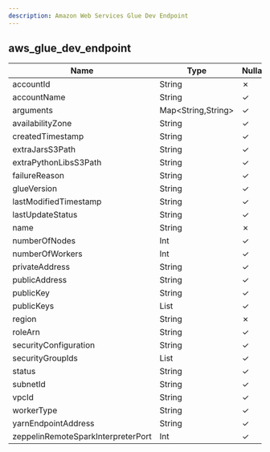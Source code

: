 ```yaml
---
description: Amazon Web Services Glue Dev Endpoint
---
```

aws_glue_dev_endpoint
---------------------

| **Name**                           | **Type**           | **Nullable** |
| ---------------------------------- | ------------------ | ------------ |
| accountId                          | String             | &cross;      |
| accountName                        | String             | &check;      |
| arguments                          | Map<String,String> | &check;      |
| availabilityZone                   | String             | &check;      |
| createdTimestamp                   | String             | &check;      |
| extraJarsS3Path                    | String             | &check;      |
| extraPythonLibsS3Path              | String             | &check;      |
| failureReason                      | String             | &check;      |
| glueVersion                        | String             | &check;      |
| lastModifiedTimestamp              | String             | &check;      |
| lastUpdateStatus                   | String             | &check;      |
| name                               | String             | &cross;      |
| numberOfNodes                      | Int                | &check;      |
| numberOfWorkers                    | Int                | &check;      |
| privateAddress                     | String             | &check;      |
| publicAddress                      | String             | &check;      |
| publicKey                          | String             | &check;      |
| publicKeys                         | List<String>       | &check;      |
| region                             | String             | &cross;      |
| roleArn                            | String             | &check;      |
| securityConfiguration              | String             | &check;      |
| securityGroupIds                   | List<String>       | &check;      |
| status                             | String             | &check;      |
| subnetId                           | String             | &check;      |
| vpcId                              | String             | &check;      |
| workerType                         | String             | &check;      |
| yarnEndpointAddress                | String             | &check;      |
| zeppelinRemoteSparkInterpreterPort | Int                | &check;      |
